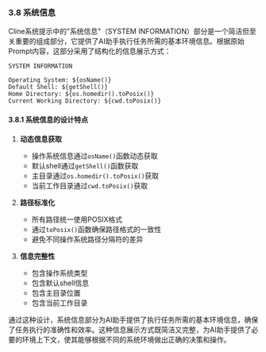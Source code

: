 ### 3.8 系统信息

Cline系统提示中的"系统信息"（SYSTEM INFORMATION）部分是一个简洁但至关重要的组成部分，它提供了AI助手执行任务所需的基本环境信息。根据原始Prompt内容，这部分采用了结构化的信息展示方式：

```
SYSTEM INFORMATION

Operating System: ${osName()}
Default Shell: ${getShell()}
Home Directory: ${os.homedir().toPosix()}
Current Working Directory: ${cwd.toPosix()}
```

#### 3.8.1 系统信息的设计特点

1. **动态信息获取**
   - 操作系统信息通过`osName()`函数动态获取
   - 默认shell通过`getShell()`函数获取
   - 主目录通过`os.homedir().toPosix()`获取
   - 当前工作目录通过`cwd.toPosix()`获取

2. **路径标准化**
   - 所有路径统一使用POSIX格式
   - 通过`toPosix()`函数确保路径格式的一致性
   - 避免不同操作系统路径分隔符的差异

3. **信息完整性**
   - 包含操作系统类型
   - 包含默认shell信息
   - 包含主目录位置
   - 包含当前工作目录


通过这种设计，系统信息部分为AI助手提供了执行任务所需的基本环境信息，确保了任务执行的准确性和效率。这种信息展示方式既简洁又完整，为AI助手提供了必要的环境上下文，使其能够根据不同的系统环境做出正确的决策和操作。 
